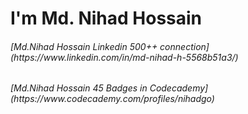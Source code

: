 
<!DOCTYPE html>
<html lang="en">
<head>
    <meta charset="UTF-8">
    <meta name="viewport" content="width=device-width, initial-scale=1.0">
</head>
<body>
    <h1>I'm Md. Nihad Hossain</h1>
    <h6>[Md.Nihad Hossain Linkedin 500++ connection](https://www.linkedin.com/in/md-nihad-h-5568b51a3/)</h6>
    <h6>[Md.Nihad Hossain 45 Badges in Codecademy](https://www.codecademy.com/profiles/nihadgo)</h6>
</body>
</html>


